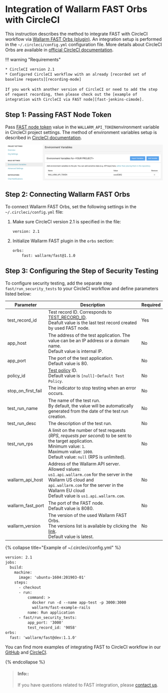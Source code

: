 [fast-jenkins-cimode]:          ./examples/jenkins-cimode.md
[fast-ci-mode-test]:            ../ci-mode-testing.md#environment-variables-in-recording-mode
[recording-mode]:               ci-mode-recording.md
[fast-node-token]:              ../operations/create-node.md
[circleci-set-env-var]:         https://circleci.com/docs/2.0/env-vars/#setting-an-environment-variable-in-a-project
[circleci-example-env-var]:     ../../images/poc/common/examples/circleci-cimode/circleci-env-var-example.png
[circleci-fast-plugin]:         https://circleci.com/orbs/registry/orb/wallarm/fast
[circleci-using-orbs]:          https://circleci.com/docs/2.0/using-orbs/
[mail-to-us]:                   mailto:support@wallarm.com

# Integration of Wallarm FAST Orbs with CircleCI

This instruction describes the method to integrate FAST with CircleCI workflow via [Wallarm FAST Orbs (plugin)][circleci-fast-plugin]. An integration setup is performed in the `~/.circleci/config.yml` configuration file. More details about CircleCI Orbs are available in [official CircleCI documentation][circleci-using-orbs].

!!! warning "Requirements"

    * CircleCI version 2.1
    * Configured CircleCI workflow with an already [recorded set of baseline requests][recording-mode]
    
    If you work with another version of CircleCI or need to add the step of request recording, then please check out the [example of integration with CircleCI via FAST node][fast-jenkins-cimode].

## Step 1: Passing FAST Node Token

Pass [FAST node token][fast-node-token] value in the `WALLARM_API_TOKEN`environment variable in CircleCI project settings. The method of environment variables setup is described in [CircleCI documentation][circleci-set-env-var].

![!Passing CircleCI environment variable][circleci-example-env-var]

## Step 2: Connecting Wallarm FAST Orbs

To connect Wallarm FAST Orbs, set the following settings in the `~/.circleci/config.yml` file:

1. Make sure CircleCI version 2.1 is specified in the file:

    ```
    version: 2.1
    ```
2. Initialize Wallarm FAST plugin in the `orbs` section:

    ```
    orbs:
        fast: wallarm/fast@1.1.0
    ```

## Step 3: Configuring the Step of Security Testing

To configure security testing, add the separate step `fast/run_security_tests` to your CircleCI workflow and define parameters listed below:

| Parameter | Description | Required |
| ---------| ---------|--------------- |
| test_record_id| Test record ID. Corresponds to [TEST_RECORD_ID](ci-mode-testing.md#environment-variables-in-testing-mode).<br>Deafult value is the last test record created by used FAST node. | Yes|
| app_host | The address of the test application. The value can be an IP address or a domain name.<br>Default value is internal IP. | No |
| app_port | The port of the test application.<br>Default value is 80. | No |
| policy_id | [Test policy](../operations/test-policy/overview.md) ID.<br>Default value is `[null]`-`Default Test Policy`. | No |
| stop_on_first_fail | The indicator to stop testing when an error occurs. | No |
| test_run_name | The name of the test run.<br>By default, the value will be automatically generated from the date of the test run creation. | No |
| test_run_desc | The description of the test run. | No |
| test_run_rps | A limit on the number of test requests (*RPS*, *requests per second*) to be sent to the target application.<br>Minimum value: `1`.<br>Maximum value: `1000`.<br>Default value: `null` (RPS is unlimited). | No |
| wallarm_api_host | Address of the Wallarm API server. <br>Allowed values: <br>`us1.api.wallarm.com` for the server in the Wallarm US cloud and <br>`api.wallarm.com` for the server in the Wallarm EU cloud<br>Default value is `us1.api.wallarm.com`. | No|
| wallarm_fast_port | The port of the FAST node.<br>Default value is 8080. | No |
| wallarm_version | The version of the used Wallarm FAST Orbs.<br>The versions list is available by clicking the [link][circleci-fast-plugin].<br>Default value is latest.| No|

{% collapse title="Example of ~/.circleci/config.yml" %}

```
version: 2.1
jobs:
  build:
    machine:
      image: 'ubuntu-1604:201903-01'
    steps:
      - checkout
      - run:
          command: >
            docker run -d --name app-test -p 3000:3000
            wallarm/fast-example-rails
          name: Run application
      - fast/run_security_tests:
          app_port: '3000'
          test_record_id: '9058'
orbs:
  fast: 'wallarm/fast@dev:1.1.0'
```

You can find more examples of integrating FAST to CircleCI workflow in our [GitHub](https://github.com/wallarm/fast-examples) and [CircleCI](https://circleci.com/gh/wallarm/fast-example-circleci-orb-rails-integration).

{% endcollapse %}

> #### Info::
> If you have questions related to FAST integration, please [contact us][mail-to-us].